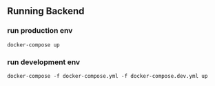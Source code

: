 
## Running Backend
### run production env
```
docker-compose up
```

### run development env
```
docker-compose -f docker-compose.yml -f docker-compose.dev.yml up
```